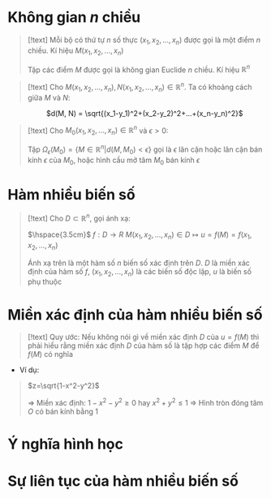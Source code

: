 
# Không gian $n$ chiều

>[!text]
>Mỗi bộ có thứ tự $n$ số thực $(x_1, x_2,...,x_n)$ được gọi là một điểm $n$ chiều. Kí hiệu $M(x_1, x_2,...,x_n)$ 
>
>Tập các điểm $M$ được gọi là không gian Euclide $n$ chiều. Kí hiệu $\mathbb R^n$

>[!text]
>Cho $M(x_1, x_2,...,x_n), N(x_1, x_2,...,x_n) \in \mathbb R^n$. Ta có khoảng cách giữa $M$ và $N$:
>
$\hspace{2cm}$ $d(M, N) = \sqrt{(x_1-y_1)^2+(x_2-y_2)^2+...+(x_n-y_n)^2}$ 

>[!text]
>Cho $M_0(x_1, x_2,...,x_n) \in \mathbb R^n$ và $\epsilon >0$:
>
>Tập $\Omega_\epsilon(M_0)=\{M\in \mathbb R^n|d(M,M_0) < \epsilon\}$ gọi là $\epsilon$ lân cận hoặc lân cận bán kính $\epsilon$ của $M_0$, hoặc hình cầu mở tâm $M_0$ bán kính $\epsilon$







# Hàm nhiều biến số

>[!text]
>Cho $D \subset \mathbb R^n$, gọi ánh xạ:
>
>$\hspace{3.5cm}$ $f: D \rightarrow R$
>$M(x_1, x_2,...,x_n)\in D \mapsto u=f(M) = f(x_1, x_2,...,x_n)$ 
>
>Ánh xạ trên là một hàm số $n$ biến số xác định trên $D$. $D$ là miền xác định của hàm số $f$, $(x_1, x_2,...,x_n)$ là các biến số độc lập, $u$ là biến số phụ thuộc

# Miền xác định của hàm nhiều biến số

>[!text]
>Quy ước: Nếu không nói gì về miền xác định $D$ của $u=f(M)$ thì phải hiểu rằng miền xác định $D$ của hàm số là tập hợp các điểm $M$ để $f(M)$ có nghĩa

- Ví dụ:
>$z=\sqrt{1-x^2-y^2}$ 
>
>$\Rightarrow$ Miền xác định: $1-x^2-y^2 \geq 0$  hay $x^2+y^2 \leq 1$ 
>$\Rightarrow$ Hình tròn đóng tâm $O$ có bán kính bằng 1

# Ý nghĩa hình học

# Sự liên tục của hàm nhiều biến số

